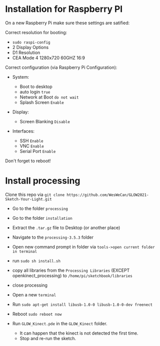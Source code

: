 # Installation for Raspberry PI

On a new Raspberry Pi make sure these settings are satified:

Correct resolution for booting:
* `sudo raspi-config`
* 2 Display Options
* D1 Resolution
* CEA Mode 4 1280x720 60GHZ 16:9

Correct configuration (via Raspberry Pi Configuration):
* System:
  * Boot to desktop
  * auto login `true`
  * Network at Boot `do not wait`
  * Splash Screen `Enable`

* Display:
  * Screen Blanking `Disable`

* Interfaces:
  * SSH `Enable` 
  * VNC `Enable`
  * Serial Port `Enable`

Don't forget to reboot!



# Install processing

Clone this repo via
`git clone https://github.com/WesWeCan/GLOW2021-Sketch-Your-Light.git`

* Go to the folder `processing` 
* Go to the folder `installation`
* Extract the `.tar.gz` file to Desktop (or another place)
* Navigate to the `processing-3.5.3` folder
* Open new command prompt in folder via `tools->open current folder in terminal`
* run `sudo sh install.sh`
* copy all libraries from the `Processing Libraries` (EXCEPT openkinect_processing) to `/home/pi/sketchbook/libraries`
* close processing
* Open a new `terminal`
* Run `sudo apt-get install libusb-1.0-0 libusb-1.0-0-dev freenect`
* Reboot `sudo reboot now`

* Run `GLOW_Kinect.pde`  in the `GLOW_Kinect` folder.
  * It can happen that the kinect is not detected the first time.
  * Stop and re-run the sketch.



<!-- 

Don't know if I need this in the future. 
Used these commands a long time ago, but forgot why. #ProgrammerLife

ls /dev/
lsusb
ls /dev/tty
lsusb | grep Xbox
sudo modprobe -r gspca_kinect
sudo modprobe -r gspca_main
echo "Blacklist gspca_kinect" | sudo tee -a /etc/modprobe.d/blacklist.conf
sudo adduser $USER plugdev 

-->
